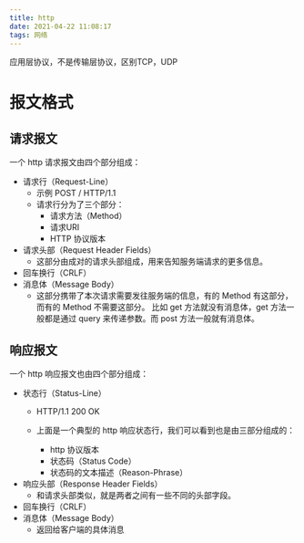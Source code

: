 ```yaml
---
title: http
date: 2021-04-22 11:08:17
tags: 网络
---
```

应用层协议，不是传输层协议，区别TCP，UDP
<!--more-->
# 报文格式

## 请求报文

一个 http 请求报文由四个部分组成：

- 请求行（Request-Line）
    - 示例 POST / HTTP/1.1
    - 请求行分为了三个部分：
        - 请求方法（Method）
        - 请求URI
        - HTTP 协议版本
- 请求头部（Request Header Fields）
    - 这部分由成对的请求头部组成，用来告知服务端请求的更多信息。
- 回车换行（CRLF）
- 消息体（Message Body）
    - 这部分携带了本次请求需要发往服务端的信息，有的 Method 有这部分，而有的 Method 不需要这部分。
    比如 get 方法就没有消息体，get 方法一般都是通过 query 来传递参数。而 post 方法一般就有消息体。

## 响应报文

一个 http 响应报文也由四个部分组成：

- 状态行（Status-Line）
    - HTTP/1.1 200 OK
    - 上面是一个典型的 http 响应状态行，我们可以看到也是由三部分组成的：

        - http 协议版本
        - 状态码（Status Code）
        - 状态码的文本描述（Reason-Phrase）
- 响应头部（Response Header Fields）
    - 和请求头部类似，就是两者之间有一些不同的头部字段。
- 回车换行（CRLF）
- 消息体（Message Body）
    - 返回给客户端的具体消息
